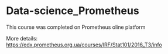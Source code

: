 # Data-science_Prometheus

This course was completed on Prometheus oline platform

More details: https://edx.prometheus.org.ua/courses/IRF/Stat101/2016_T3/info
